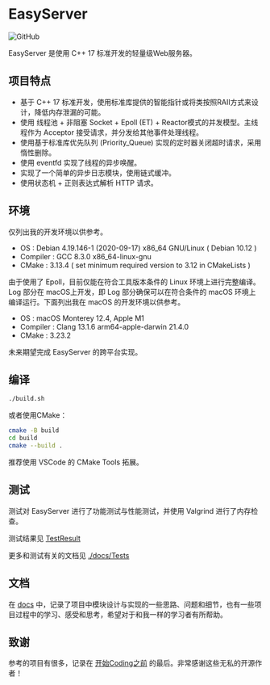 # EasyServer

![GitHub](https://img.shields.io/github/license/EasyCommanderZ/EasyServer?style=for-the-badge)

EasyServer 是使用 C++ 17 标准开发的轻量级Web服务器。

## 项目特点

- 基于 C++ 17 标准开发，使用标准库提供的智能指针或将类按照RAII方式来设计，降低内存泄漏的可能。
- 使用 线程池 + 非阻塞 Socket + Epoll (ET) + Reactor模式的并发模型。主线程作为 Acceptor 接受请求，并分发给其他事件处理线程。
- 使用基于标准库优先队列 (Priority_Queue) 实现的定时器关闭超时请求，采用惰性删除。
- 使用 eventfd 实现了线程的异步唤醒。
- 实现了一个简单的异步日志模块，使用链式缓冲。
- 使用状态机 + 正则表达式解析 HTTP 请求。

## 环境

仅列出我的开发环境以供参考。

- OS : Debian 4.19.146-1 (2020-09-17) x86_64 GNU/Linux ( Debian 10.12 )
- Compiler : GCC 8.3.0 x86_64-linux-gnu
- CMake : 3.13.4 ( set minimum required version to 3.12 in CMakeLists ) 

由于使用了 Epoll，目前仅能在符合工具版本条件的 Linux 环境上进行完整编译。Log 部分在 macOS上开发，即 Log 部分确保可以在符合条件的 macOS 环境上编译运行。下面列出我在 macOS 的开发环境以供参考。

- OS : macOS Monterey 12.4, Apple M1
- Compiler : Clang 13.1.6 arm64-apple-darwin 21.4.0
- CMake : 3.23.2

未来期望完成 EasyServer 的跨平台实现。

## 编译

```bash
./build.sh
```

或者使用CMake：

```bash
cmake -B build
cd build
cmake --build .
```

推荐使用 VSCode 的 CMake Tools 拓展。

## 测试

测试对 EasyServer 进行了功能测试与性能测试，并使用 Valgrind 进行了内存检查。

测试结果见 [TestResult](./docs/Tests/TestResult.md)

更多和测试有关的文档见 [./docs/Tests](./docs/Tests)

## 文档

在 [docs](./docs) 中，记录了项目中模块设计与实现的一些思路、问题和细节，也有一些项目过程中的学习、感受和思考，希望对于和我一样的学习者有所帮助。

## 致谢

参考的项目有很多，记录在 [开始Coding之前](./docs/BeforeStart.md) 的最后。非常感谢这些无私的开源作者！